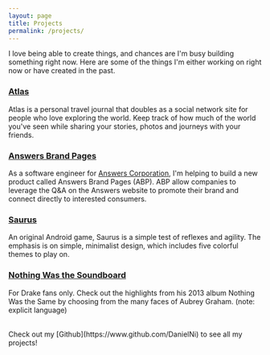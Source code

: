 ```yaml
---
layout: page
title: Projects
permalink: /projects/
---
```


I love being able to create things, and chances are I'm busy building something right now. Here are some of the things I'm either working on right now or have created in the past.

### [Atlas](http://www.myatlas.me)

Atlas is a personal travel journal that doubles as a social network site for people who love exploring the world. Keep track of how much of the world you've seen while sharing your stories, photos and journeys with your friends.

### [Answers Brand Pages](http://www.answers.com/answers)

As a software engineer for [Answers Corporation](http://www.answers.com), I'm helping to build a new product called Answers Brand Pages (ABP). ABP allow companies to leverage the Q&A on the Answers website to promote their brand and connect directly to interested consumers.

### [Saurus](https://play.google.com/store/apps/details?id=com.nigu.saurus)

An original Android game, Saurus is a simple test of reflexes and agility. The emphasis is on simple, minimalist design, which includes five colorful themes to play on.

### [Nothing Was the Soundboard](http://drakesoundboard.appspot.com/)

For Drake fans only. Check out the highlights from his 2013 album Nothing Was the Same by choosing from the many faces of Aubrey Graham. (note: explicit language)

<br/>
Check out my [Github](https://www.github.com/DanielNi) to see all my projects!